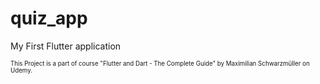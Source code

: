 # quiz_app

My First Flutter application

<sup><sub>This Project is a part of course "Flutter and Dart - The Complete Guide" by Maximilian Schwarzmüller on Udemy. <sub><sup>

